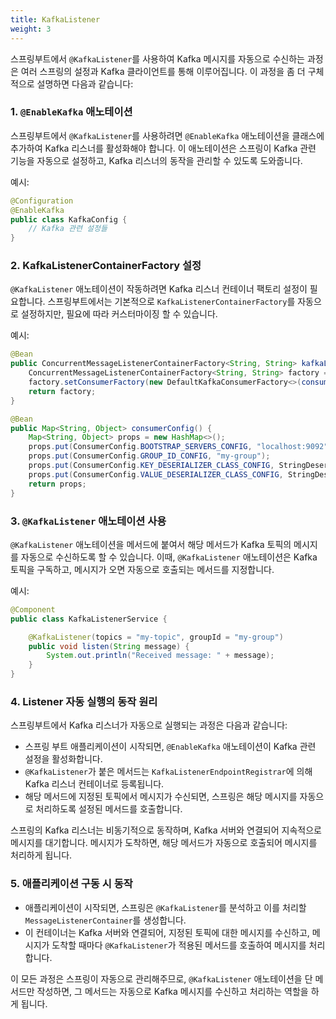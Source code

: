 ```yaml
---
title: KafkaListener
weight: 3
---
```

스프링부트에서 `@KafkaListener`를 사용하여 Kafka 메시지를 자동으로 수신하는 과정은 여러 스프링의 설정과 Kafka 클라이언트를 통해 이루어집니다. 이 과정을 좀 더 구체적으로 설명하면 다음과 같습니다:

### 1. **`@EnableKafka` 애노테이션**

스프링부트에서 `@KafkaListener`를 사용하려면 `@EnableKafka` 애노테이션을 클래스에 추가하여 Kafka 리스너를 활성화해야 합니다. 이 애노테이션은 스프링이 Kafka 관련 기능을 자동으로 설정하고, Kafka 리스너의 동작을 관리할 수 있도록 도와줍니다.

예시:
```java
@Configuration
@EnableKafka
public class KafkaConfig {
    // Kafka 관련 설정들
}
```

### 2. **KafkaListenerContainerFactory 설정**

`@KafkaListener` 애노테이션이 작동하려면 Kafka 리스너 컨테이너 팩토리 설정이 필요합니다. 스프링부트에서는 기본적으로 `KafkaListenerContainerFactory`를 자동으로 설정하지만, 필요에 따라 커스터마이징 할 수 있습니다.

예시:
```java
@Bean
public ConcurrentMessageListenerContainerFactory<String, String> kafkaListenerContainerFactory() {
    ConcurrentMessageListenerContainerFactory<String, String> factory = new ConcurrentMessageListenerContainerFactory<>();
    factory.setConsumerFactory(new DefaultKafkaConsumerFactory<>(consumerConfig()));
    return factory;
}

@Bean
public Map<String, Object> consumerConfig() {
    Map<String, Object> props = new HashMap<>();
    props.put(ConsumerConfig.BOOTSTRAP_SERVERS_CONFIG, "localhost:9092");
    props.put(ConsumerConfig.GROUP_ID_CONFIG, "my-group");
    props.put(ConsumerConfig.KEY_DESERIALIZER_CLASS_CONFIG, StringDeserializer.class);
    props.put(ConsumerConfig.VALUE_DESERIALIZER_CLASS_CONFIG, StringDeserializer.class);
    return props;
}
```

### 3. **`@KafkaListener` 애노테이션 사용**

`@KafkaListener` 애노테이션을 메서드에 붙여서 해당 메서드가 Kafka 토픽의 메시지를 자동으로 수신하도록 할 수 있습니다. 이때, `@KafkaListener` 애노테이션은 Kafka 토픽을 구독하고, 메시지가 오면 자동으로 호출되는 메서드를 지정합니다.

예시:
```java
@Component
public class KafkaListenerService {

    @KafkaListener(topics = "my-topic", groupId = "my-group")
    public void listen(String message) {
        System.out.println("Received message: " + message);
    }
}
```

### 4. **Listener 자동 실행의 동작 원리**

스프링부트에서 Kafka 리스너가 자동으로 실행되는 과정은 다음과 같습니다:

- 스프링 부트 애플리케이션이 시작되면, `@EnableKafka` 애노테이션이 Kafka 관련 설정을 활성화합니다.
- `@KafkaListener`가 붙은 메서드는 `KafkaListenerEndpointRegistrar`에 의해 Kafka 리스너 컨테이너로 등록됩니다.
- 해당 메서드에 지정된 토픽에서 메시지가 수신되면, 스프링은 해당 메시지를 자동으로 처리하도록 설정된 메서드를 호출합니다.

스프링의 Kafka 리스너는 비동기적으로 동작하며, Kafka 서버와 연결되어 지속적으로 메시지를 대기합니다. 메시지가 도착하면, 해당 메서드가 자동으로 호출되어 메시지를 처리하게 됩니다.

### 5. **애플리케이션 구동 시 동작**

- 애플리케이션이 시작되면, 스프링은 `@KafkaListener`를 분석하고 이를 처리할 `MessageListenerContainer`를 생성합니다.
- 이 컨테이너는 Kafka 서버와 연결되어, 지정된 토픽에 대한 메시지를 수신하고, 메시지가 도착할 때마다 `@KafkaListener`가 적용된 메서드를 호출하여 메시지를 처리합니다.

이 모든 과정은 스프링이 자동으로 관리해주므로, `@KafkaListener` 애노테이션을 단 메서드만 작성하면, 그 메서드는 자동으로 Kafka 메시지를 수신하고 처리하는 역할을 하게 됩니다.